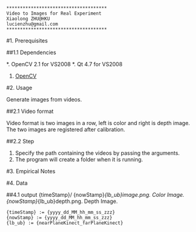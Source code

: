	*************************************
	Video to Images for Real Experiment
	Xiaolong ZHU@HKU
	lucienzhu@gmail.com
	*************************************

#1. Prerequisites

##1.1 Dependencies

*. OpenCV 2.1 for VS2008
*. Qt 4.7 for VS2008

1. [OpenCV](http://opencv.willowgarage.com/wiki/VisualC%2B%2B_VS2008)

#2. Usage

Generate images from videos.

##2.1 Video format

Video format is two images in a row, left is color and right is depth image.
The two images are registered after calibration.

##2.2 Step

1. Specify the path containing the videos by passing the arguments.
2. The program will create a folder when it is running.

#3. Empirical Notes

#4. Data

##4.1 output
	{timeStamp}/
		{nowStamp}_{lb_ub}image.png. Color Image.
		{nowStamp}_{lb_ub}depth.png. Depth Image.

	{timeStamp} := {yyyy_dd_MM_hh_mm_ss_zzz}
	{nowStamp} := {yyyy_dd_MM_hh_mm_ss_zzz}
	{lb_ub} := {nearPlaneKinect_farPlaneKinect}